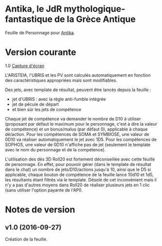 # Antika, le JdR mythologique-fantastique de la Grèce Antique

Feuille de Personnage pour [Antika](http://www.ludopathes.com/alpha/antika/wordpress/).

# Version courante
1.0 [Capture d'écran](antika.jpg)


L'ARISTEIA, l'UBRIS et les PV sont calculés automatiquement en fonction des caractéristiques appropriées mais sont modifiables.


Des jets, avec template de résultat, peuvent être lancés depuis la feuille :
- jet d'UBRIS : avec la règle anti-fumble intégrée
- jet de pécule de départ
- et bien sûr les jets de compétence


Chaque jet de compétence va demander le nombre de D10 à utiliser (proposant par défaut le maximum pour le personnage, c'est à dire la valeur de compétence) et un bonus/malus (par défaut 0), applicable à chaque dé/action.
Pour les compétences de SOMA et SYMBIOSE, une valeur de 0D10 va réaliser automatiquement le jet avec 1D5.
Pour les compétences de SOPHOS, une valeur de 0D10 n'affiche pas de jet (seulement le template avec le nom du personnage et de la compétence).


L'utilisation des dés 3D Roll20 est fortement déconseillée avec cette feuille de personnage.
En effet, pour pouvoir gérer (dans le template de résultat dans le chat) un nombre de jets/D10/actions jusqu'à 10, ainsi que le D5 si applicable,  chaque bouton de compétence de la feuille lance 10d10 et 1d5, les résultants étant filtrés via le template.
Désolé de cet inconvénient mais il n'y a pas d'autres moyens dans Roll20 de réaliser plusieurs jets en 1 clic (sans utiliser l'option payante de l'API).


# Notes de version

## v1.0 (2016-09-27)

Création de la feuille.
